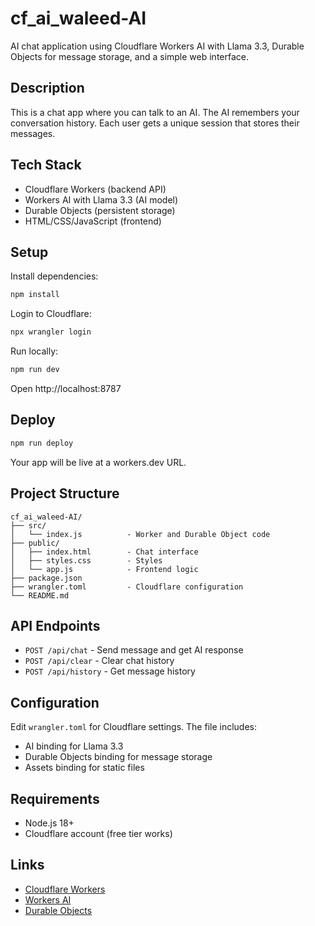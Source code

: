 # cf_ai_waleed-AI

AI chat application using Cloudflare Workers AI with Llama 3.3, Durable Objects for message storage, and a simple web interface.

## Description

This is a chat app where you can talk to an AI. The AI remembers your conversation history. Each user gets a unique session that stores their messages.

## Tech Stack

- Cloudflare Workers (backend API)
- Workers AI with Llama 3.3 (AI model)
- Durable Objects (persistent storage)
- HTML/CSS/JavaScript (frontend)

## Setup

Install dependencies:
```bash
npm install
```

Login to Cloudflare:
```bash
npx wrangler login
```

Run locally:
```bash
npm run dev
```

Open http://localhost:8787

## Deploy

```bash
npm run deploy
```

Your app will be live at a workers.dev URL.

## Project Structure

```
cf_ai_waleed-AI/
├── src/
│   └── index.js          - Worker and Durable Object code
├── public/
│   ├── index.html        - Chat interface
│   ├── styles.css        - Styles
│   └── app.js            - Frontend logic
├── package.json
├── wrangler.toml         - Cloudflare configuration
└── README.md
```

## API Endpoints

- `POST /api/chat` - Send message and get AI response
- `POST /api/clear` - Clear chat history
- `POST /api/history` - Get message history

## Configuration

Edit `wrangler.toml` for Cloudflare settings. The file includes:
- AI binding for Llama 3.3
- Durable Objects binding for message storage
- Assets binding for static files

## Requirements

- Node.js 18+
- Cloudflare account (free tier works)

## Links

- [Cloudflare Workers](https://developers.cloudflare.com/workers/)
- [Workers AI](https://developers.cloudflare.com/workers-ai/)
- [Durable Objects](https://developers.cloudflare.com/durable-objects/)
